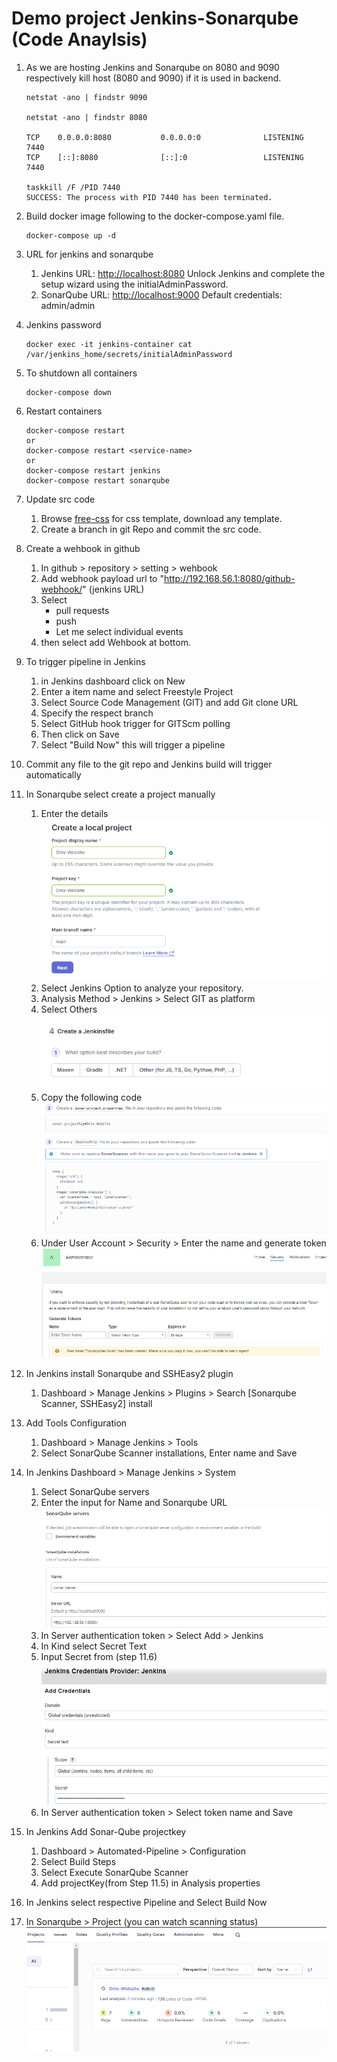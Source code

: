 # Demo project Jenkins-Sonarqube (Code Anaylsis)

1. As we are hosting Jenkins and Sonarqube on 8080 and 9090 respectively kill host (8080 and 9090)  if it is used in backend.

    ```shell
    netstat -ano | findstr 9090

    netstat -ano | findstr 8080

    TCP    0.0.0.0:8080           0.0.0.0:0              LISTENING       7440
    TCP    [::]:8080              [::]:0                 LISTENING       7440

    taskkill /F /PID 7440
    SUCCESS: The process with PID 7440 has been terminated.
    ```

2. Build docker image following to the docker-compose.yaml file.

    ```shell
    docker-compose up -d
    ```

3. URL for jenkins and sonarqube

   1. Jenkins URL: <http://localhost:8080>
    Unlock Jenkins and complete the setup wizard using the initialAdminPassword.
   2. SonarQube URL: <http://localhost:9000>
    Default credentials: admin/admin

4. Jenkins password

    ```shell
    docker exec -it jenkins-container cat /var/jenkins_home/secrets/initialAdminPassword
    ```

5. To shutdown all containers

    ```shell
    docker-compose down
    ```

6. Restart containers

    ```shell
    docker-compose restart
    or
    docker-compose restart <service-name>
    or
    docker-compose restart jenkins
    docker-compose restart sonarqube
    ```

7. Update src code

   1. Browse [free-css](https://www.free-css.com/free-css-templates)  for css template, download any template.
   2. Create a branch in git Repo and commit the src code.

8. Create a wehbook in github

   1. In github > repository > setting > wehbook
   2. Add webhook payload url to "<http://192.168.56.1:8080/github-webhook/>" (jenkins URL)
   3. Select
      * pull requests
      * push
      * Let me select individual events
   4. then select add Wehbook at bottom.

9. To trigger pipeline in Jenkins

   1. in Jenkins dashboard click on New
   2. Enter a item name and select Freestyle Project
   3. Select Source Code Management (GIT) and add Git clone URL
   4. Specify the respect branch
   5. Select GitHub hook trigger for GITScm polling
   6. Then click on Save
   7. Select "Build Now" this will trigger a pipeline

10. Commit any file to the git repo and Jenkins build will trigger automatically

11. In Sonarqube select create a project manually

    1. Enter the details  
    ![Alt text](./png/image.png)
    2. Select Jenkins Option to analyze your repository.
    3. Analysis Method > Jenkins > Select GIT as platform
    4. Select Others  
    ![Alt text](./png/image-1.png)
    5. Copy the following code
    ![Alt text](./png/image-2.png)
    6. Under User Account > Security > Enter the name and generate token
    ![Alt text](./png/image-4.png)

12. In Jenkins install Sonarqube and SSHEasy2 plugin  

    1. Dashboard > Manage Jenkins > Plugins > Search [Sonarqube Scanner, SSHEasy2] install

13. Add Tools Configuration

    1. Dashboard > Manage Jenkins > Tools
    2. Select SonarQube Scanner installations, Enter name and Save

14. In Jenkins Dashboard > Manage Jenkins > System

    1. Select SonarQube servers
    2. Enter the input for Name and Sonarqube URL
    ![Alt text](./png/image-5.png)
    3. In Server authentication token > Select Add > Jenkins
    4. In Kind select Secret Text
    5. Input Secret from (step 11.6)
    ![Alt text](./png/image-6.png)
    6. In Server authentication token > Select token name and Save

15. In Jenkins Add Sonar-Qube projectkey

    1. Dashboard > Automated-Pipeline > Configuration
    2. Select Build Steps
    3. Select Execute SonarQube Scanner
    4. Add projectKey(from Step 11.5) in Analysis properties

16. In Jenkins select respective Pipeline and Select Build Now

17. In Sonarqube > Project (you can watch scanning status)
    ![Alt text](./png/image-7.png)
